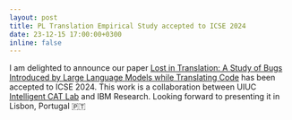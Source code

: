 ```yaml
---
layout: post
title: PL Translation Empirical Study accepted to ICSE 2024
date: 23-12-15 17:00:00+0300
inline: false
---
```


I am delighted to announce our paper [Lost in Translation: A Study of Bugs Introduced by Large Language Models while Translating Code](http://arxiv.org/abs/2308.03109) has been accepted to ICSE 2024. This work is a collaboration between UIUC [Intelligent CAT Lab](https://reyhaneh.cs.illinois.edu/lab.htm) and IBM Research. Looking forward to presenting it in Lisbon, Portugal 🇵🇹